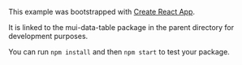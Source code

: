 This example was bootstrapped with [Create React App](https://github.com/facebook/create-react-app).

It is linked to the mui-data-table package in the parent directory for development purposes.

You can run `npm install` and then `npm start` to test your package.
